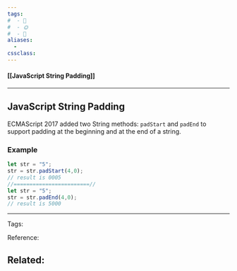 ```yaml
---
tags:
#  - 🌱️
#  - 🌞️
#  - 🌲️
aliases: 
  - 
cssclass: 
---
```


#### [[JavaScript String Padding]]

---

## JavaScript String Padding

ECMAScript 2017 added two String methods: `padStart` and `padEnd` to support padding at the beginning and at the end of a string.

### Example

```js
let str = "5";  
str = str.padStart(4,0);  
// result is 0005
//========================//
let str = "5";  
str = str.padEnd(4,0);  
// result is 5000
```

---
Tags: 

Reference:

Related:
- 
